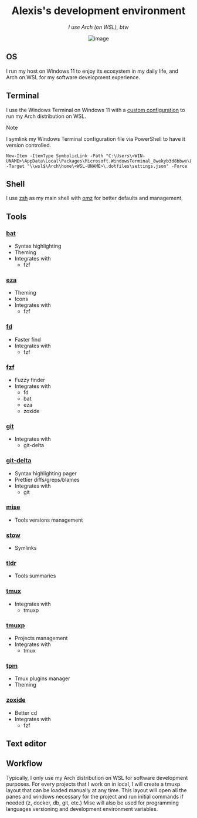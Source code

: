 <h1 align="center">Alexis's development environment</h1>
<p align="center"><i>I use Arch (on WSL), btw</i></p>
<div align="center">
  <img alt="image" src="https://github.com/alexissabourin/.dotfiles/assets/155196582/79c74646-d050-418f-92e0-13eb9ad4c248" />
</div>

## OS

I run my host on Windows 11 to enjoy its ecosystem in my daily life, and Arch on WSL for my software development experience.

## Terminal

I use the Windows Terminal on Windows 11 with a [custom configuration](settings.json) to run my Arch distribution on WSL.

> [!NOTE]
> I symlink my Windows Terminal configuration file via PowerShell to have it version controlled.

```posh
New-Item -ItemType SymbolicLink -Path "C:\Users\<WIN-UNAME>\AppData\Local\Packages\Microsoft.WindowsTerminal_8wekyb3d8bbwe\LocalState\settings.json" -Target "\\wsl$\Arch\home\<WSL-UNAME>\.dotfiles\settings.json" -Force
```
## Shell

I use [zsh](https://github.com/zsh-users/zsh) as my main shell with [omz](https://github.com/ohmyzsh/ohmyzsh) for better defaults and management.

## Tools

### [bat](https://github.com/sharkdp/bat)

- Syntax highlighting
- Theming
- Integrates with
  - fzf

### [eza](https://github.com/eza-community/eza)

- Theming
- Icons
- Integrates with
  - fzf

### [fd](https://github.com/sharkdp/fd)

- Faster find
- Integrates with
  - fzf

### [fzf](https://github.com/junegunn/fzf)

- Fuzzy finder
- Integrates with
  - fd
  - bat
  - eza
  - zoxide

### [git](https://github.com/git/git)

- Integrates with
  - git-delta

### [git-delta](https://github.com/dandavison/delta)

- Syntax highlighting pager
- Prettier diffs/greps/blames
- Integrates with
  - git
 
### [mise](https://github.com/jdx/mise)

- Tools versions management

### [stow](https://github.com/aspiers/stow)

- Symlinks

### [tldr](https://github.com/tldr-pages/tldr)

- Tools summaries

### [tmux](https://github.com/tmux/tmux)

- Integrates with
  - tmuxp
 
### [tmuxp](https://github.com/tmux-python/tmuxp)

- Projects management
- Integrates with
  - tmux
 
### [tpm](https://github.com/tmux-plugins/tpm)

- Tmux plugins manager
- Theming
 
### [zoxide](https://github.com/ajeetdsouza/zoxide)

- Better cd
- Integrates with
  - fzf

## Text editor

## Workflow

Typically, I only use my Arch distribution on WSL for software development purposes. For every projects that I work on in local, I will create a tmuxp layout that can be loaded manually at any time. This layout will open all the panes and windows necessary for the project and run initial commands if needed (z, docker, db, git, etc.) Mise will also be used for programming languages versioning and development environment variables.

